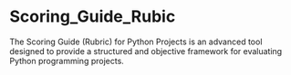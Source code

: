 # Scoring_Guide_Rubic
The Scoring Guide (Rubric) for Python Projects is an advanced tool designed to provide a structured and objective framework for evaluating Python programming projects.

